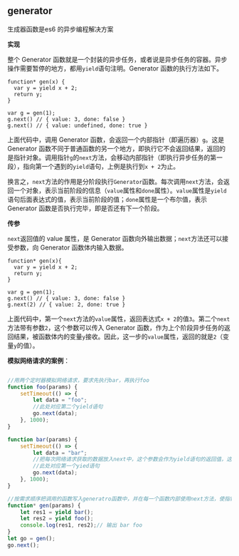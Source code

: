 ## generator

生成器函数是es6 的异步编程解决方案

**实现**

整个 Generator 函数就是一个封装的异步任务，或者说是异步任务的容器。异步操作需要暂停的地方，都用`yield`语句注明。Generator 函数的执行方法如下。

```
function* gen(x) {
  var y = yield x + 2;
  return y;
}

var g = gen(1);
g.next() // { value: 3, done: false }
g.next() // { value: undefined, done: true }
```

上面代码中，调用 Generator 函数，会返回一个内部指针（即遍历器）`g`。这是 Generator 函数不同于普通函数的另一个地方，即执行它不会返回结果，返回的是指针对象。调用指针`g`的`next`方法，会移动内部指针（即执行异步任务的第一段），指向第一个遇到的`yield`语句，上例是执行到`x + 2`为止。

换言之，`next`方法的作用是分阶段执行`Generator`函数。每次调用`next`方法，会返回一个对象，表示当前阶段的信息（`value`属性和`done`属性）。`value`属性是`yield`语句后面表达式的值，表示当前阶段的值；`done`属性是一个布尔值，表示 Generator 函数是否执行完毕，即是否还有下一个阶段。



**传参**

`next`返回值的 value 属性，是 Generator 函数向外输出数据；`next`方法还可以接受参数，向 Generator 函数体内输入数据。

```
function* gen(x){
  var y = yield x + 2;
  return y;
}

var g = gen(1);
g.next() // { value: 3, done: false }
g.next(2) // { value: 2, done: true }
```

上面代码中，第一个`next`方法的`value`属性，返回表达式`x + 2`的值`3`。第二个`next`方法带有参数`2`，这个参数可以传入 Generator 函数，作为上个阶段异步任务的返回结果，被函数体内的变量`y`接收。因此，这一步的`value`属性，返回的就是`2`（变量`y`的值）。



**模拟网络请求的案例**：

```js

//用两个定时器模拟网络请求，要求先执行bar，再执行foo
function foo(params) {
    setTimeout(() => {
        let data = "foo";
        //此处对应第二个yield语句
        go.next(data);
    }, 1000);
}

function bar(params) {
    setTimeout(() => {
        let data = "bar";
        //把每次网络请求获取的数据放入next中，这个参数会作为yield语句的返回值，这样就可以对请求回的数据进行操作了
        //此处对应第一个yied语句
        go.next(data);
    }, 1000);
}

//按需求顺序把调用的函数写入generatro函数中，并在每一个函数内部使用next方法，使指针下移(执行下一个函数)
function* gen(params) {
    let res1 = yield bar();
    let res2 = yield foo();
    console.log(res1, res2);// 输出 bar foo
}
let go = gen();
go.next();
```

